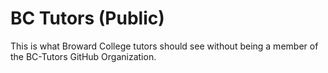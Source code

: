 # BC Tutors (Public)

This is what Broward College tutors should see without being a member of the BC-Tutors GitHub Organization.